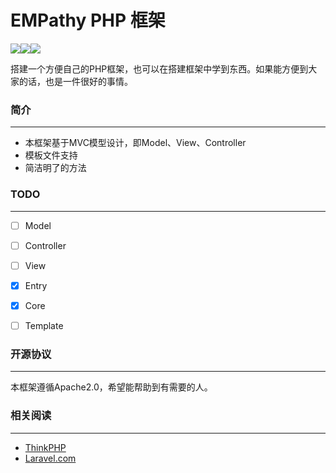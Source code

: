 # EMPathy PHP 框架

[![](https://travis-ci.org/LittleJake/EMPathy.svg?branch=master)](https://travis-ci.org/LittleJake/EMPathy)![](https://img.shields.io/hexpm/l/plug.svg)![](https://img.shields.io/badge/php%20tested-5.6.25-brightgreen.svg)



搭建一个方便自己的PHP框架，也可以在搭建框架中学到东西。如果能方便到大家的话，也是一件很好的事情。



### 简介

----

- 本框架基于MVC模型设计，即Model、View、Controller
- 模板文件支持
- 简洁明了的方法



### TODO

----

- [ ] Model
- [ ] Controller
- [ ] View
- [x] Entry
- [x] Core
- [ ] Template



### 开源协议

----

本框架遵循Apache2.0，希望能帮助到有需要的人。





### 相关阅读

----

- [ThinkPHP](http://www.thinkphp.cn/)
- [Laravel.com](https://laravel.com/)

